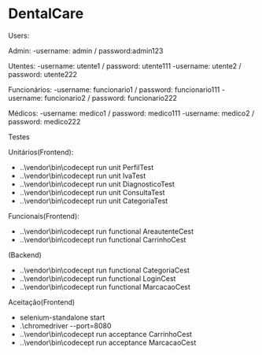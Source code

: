 # DentalCare

Users:

Admin:
-username: admin / password:admin123

Utentes:
-username: utente1 / password: utente111 
-username: utente2 / password: utente222 

Funcionários:
-username: funcionario1 / password: funcionario111
-username: funcionario2 / password: funcionario222 

Médicos:
-username: medico1 / password: medico111 
-username: medico2 / password: medico222


Testes

Unitários(Frontend): 

- ..\vendor\bin\codecept run unit PerfilTest    
- ..\vendor\bin\codecept run unit IvaTest    
- ..\vendor\bin\codecept run unit DiagnosticoTest   
- ..\vendor\bin\codecept run unit ConsultaTest     
- ..\vendor\bin\codecept run unit CategoriaTest    


Funcionais(Frontend):
- ..\vendor\bin\codecept run functional AreautenteCest
- ..\vendor\bin\codecept run functional CarrinhoCest

(Backend)
- ..\vendor\bin\codecept run functional CategoriaCest
- ..\vendor\bin\codecept run functional LoginCest
- ..\vendor\bin\codecept run functional MarcacaoCest


Aceitação(Frontend)
- selenium-standalone start 
- .\chromedriver --port=8080   
- ..\vendor\bin\codecept run acceptance CarrinhoCest 
- ..\vendor\bin\codecept run acceptance MarcacaoCest 






